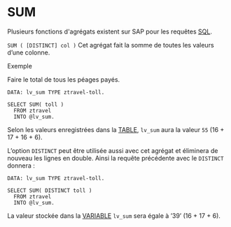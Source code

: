 # SUM

Plusieurs fonctions d'agrégats existent sur SAP pour les requêtes [SQL](./01_SQL.md).

`SUM ( [DISTINCT] col )` Cet agrégat fait la somme de toutes les valeurs d’une colonne.

Exemple

Faire le total de tous les péages payés.

```abap
DATA: lv_sum TYPE ztravel-toll.

SELECT SUM( toll )
  FROM ztravel
  INTO @lv_sum.
```

Selon les valeurs enregistrées dans la [TABLE](../../09_Tables_DB/01_Tables.md), `lv_sum` aura la valeur `55` (16 + 17 + 16 + 6).

L’option `DISTINCT` peut être utilisée aussi avec cet agrégat et éliminera de nouveau les lignes en double. Ainsi la requête précédente avec le `DISTINCT` donnera :

```abap
DATA: lv_sum TYPE ztravel-toll.

SELECT SUM( DISTINCT toll )
  FROM ztravel
  INTO @lv_sum.
```

La valeur stockée dans la [VARIABLE](../../04_Variables/01_Variables.md) `lv_sum` sera égale à ’39’ (16 + 17 + 6).
